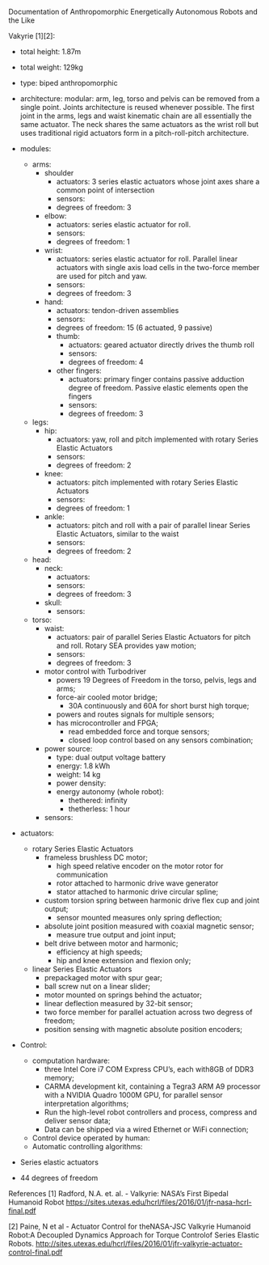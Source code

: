 Documentation of Anthropomorphic Energetically Autonomous Robots and the Like

Vakyrie [1][2]:

- total height: 1.87m
- total weight: 129kg
- type: biped anthropomorphic
- architecture: modular: arm, leg, torso and pelvis can be removed from a single point. Joints architecture is reused whenever possible. The first joint in the arms, legs and waist kinematic chain are all essentially the same actuator. The neck shares the same actuators as the wrist roll but uses traditional rigid actuators form in a pitch-roll-pitch architecture.
- modules:
  - arms:
    - shoulder
      - actuators: 3 series elastic actuators whose joint axes share a common point of intersection
      - sensors:
      - degrees of freedom: 3
    - elbow:
      - actuators: series elastic actuator for roll.
      - sensors:
      - degrees of freedom: 1
    - wrist:
      - actuators: series elastic actuator for roll. Parallel linear actuators with single axis load cells in the two-force member are used for pitch and yaw.
      - sensors:
      - degrees of freedom: 3
    - hand:
      - actuators: tendon-driven assemblies
      - sensors:
      - degrees of freedom: 15 (6 actuated, 9 passive)
      - thumb:
        - actuators: geared actuator directly drives the thumb roll
        - sensors:
        - degrees of freedom: 4
      - other fingers:
        - actuators: primary finger contains passive adduction degree of freedom. Passive elastic elements open the fingers
        - sensors:
        - degrees of freedom: 3
  - legs:
    - hip:
      - actuators: yaw, roll and pitch implemented with rotary Series Elastic Actuators
      - sensors:
      - degrees of freedom: 2
    - knee:
      - actuators: pitch implemented with rotary Series Elastic Actuators
      - sensors:
      - degrees of freedom: 1
    - ankle:
      - actuators: pitch and roll with a pair of parallel linear Series Elastic Actuators, similar to the waist
      - sensors:
      - degrees of freedom: 2
  - head:
    - neck:
      - actuators:
      - sensors:
      - degrees of freedom: 3
    - skull:
      - sensors:
  - torso:
    - waist:
      - actuators: pair of parallel Series Elastic Actuators for pitch and roll. Rotary SEA provides yaw motion;
      - sensors:
      - degrees of freedom: 3
    - motor control with Turbodriver
      - powers 19 Degrees of Freedom in the torso, pelvis, legs and arms;
      - force-air cooled motor bridge;
        - 30A continuously and 60A for short burst high torque;
      - powers and routes signals for multiple sensors;
      - has microcontroller and FPGA;
        - read embedded force and torque sensors;
        - closed loop control based on any sensors combination;
    - power source:
      - type: dual output voltage battery
      - energy: 1.8 kWh
      - weight: 14 kg
      - power density:
      - energy autonomy (whole robot):
        - thethered: infinity
        - thetherless: 1 hour
    - sensors:
- actuators:
  - rotary Series Elastic Actuators
    - frameless brushless DC motor;
      - high speed relative encoder on the motor rotor for communication
      - rotor attached to harmonic drive wave generator
      - stator attached to harmonic drive circular spline;
    - custom torsion spring between harmonic drive flex cup and joint output;
      - sensor mounted measures only spring deflection;
    - absolute joint position measured with coaxial magnetic sensor;
      - measure true output and joint input;
    - belt drive between motor and harmonic;
      - efficiency at high speeds;
      - hip and knee extension and flexion only;
  - linear Series Elastic Actuators
    - prepackaged motor with spur gear;
    - ball screw nut on a linear slider;
    - motor mounted on springs behind the actuator;
    - linear deflection measured by 32-bit sensor;
    - two force member for parallel actuation across two degress of freedom;
    - position sensing with magnetic absolute position encoders;
- Control:

  - computation hardware:
    - three Intel Core i7 COM Express CPU’s, each with8GB of DDR3 memory;
    - CARMA development kit, containing a Tegra3 ARM A9 processor with a NVIDIA Quadro 1000M GPU, for parallel sensor interpretation algorithms;
    - Run the high-level robot controllers and process, compress and deliver sensor data;
    - Data can be shipped via a wired Ethernet or WiFi connection;
  - Control device operated by human:
  - Automatic controlling algorithms:

- Series elastic actuators
- 44 degrees of freedom

References
[1] Radford, N.A. et. al. - Valkyrie: NASA’s First Bipedal Humanoid Robot
<https://sites.utexas.edu/hcrl/files/2016/01/jfr-nasa-hcrl-final.pdf>

[2] Paine, N et al - Actuator Control for theNASA-JSC Valkyrie Humanoid Robot:A Decoupled Dynamics Approach for Torque Controlof Series Elastic Robots.
<http://sites.utexas.edu/hcrl/files/2016/01/jfr-valkyrie-actuator-control-final.pdf>
